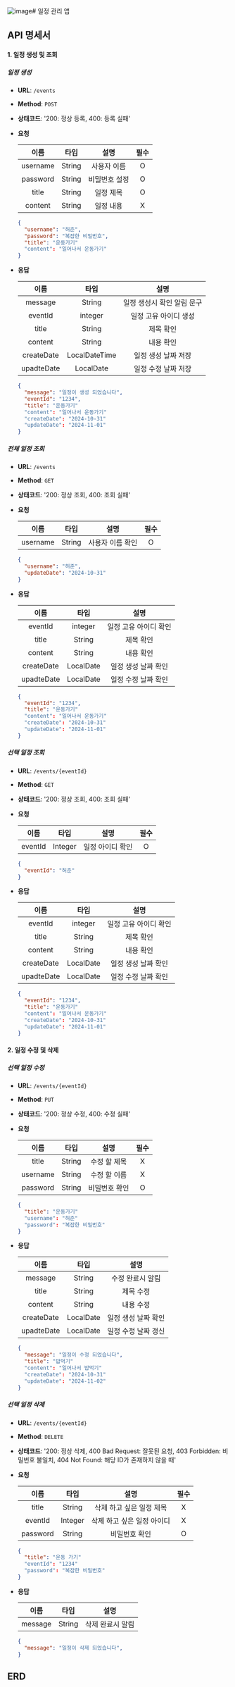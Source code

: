 ![image](https://github.com/user-attachments/assets/60fe60d6-ded3-4d61-8bc9-adf3a2d7b5e7)# 일정 관리 앱

## API 명세서


#### 1. 일정 생성 및 조회

##### 일정 생성
- **URL**: `/events`
- **Method**: `POST`
- **상태코드**: '200: 정상 등록, 400: 등록 실패'
- **요청**



  |이름|타입|설명|필수|
  |:----:|:----:|:-------:|:--:|
  |username|String|사용자 이름|O|
  |password|String|비밀번호 설정|O|
  |title|String|일정 제목|O|
  |content|String|일정 내용|X|

  ```json
  {
    "username": "허준", 
    "password": "복잡한 비밀번호",
    "title": "운동가기"
    "content": "일어나서 운동가기"
  }
- **응답**

  
  |이름|타입|설명|
  |:----:|:----:|:-------:|
  |message|String|일정 생성시 확인 알림 문구|
  |eventId|integer|일정 고유 아이디 생성|
  |title|String|제목 확인|
  |content|String|내용 확인|
  |createDate|LocalDateTime|일정 생성 날짜 저장|
  |upadteDate|LocalDate|일정 수정 날짜 저장|
  
  ```json
  {
    "message": "일정이 생성 되었습니다", 
    "eventId": "1234",
    "title": "운동가기"
    "content": "일어나서 운동가기"
    "createDate": "2024-10-31"
    "updateDate": "2024-11-01"
  }

##### 전체 일정 조회
- **URL**: `/events`
- **Method**: `GET`
- **상태코드**: '200: 정상 조회, 400: 조회 실패'
- **요청**

  
  |이름|타입|설명|필수|
  |:----:|:----:|:-------:|:--:|
  |username|String|사용자 이름 확인|O|
  ```json
  {
    "username": "허준", 
    "updateDate": "2024-10-31"
  }
- **응답**

  
  |이름|타입|설명|
  |:----:|:----:|:-------:|
  |eventId|integer|일정 고유 아이디 확인|
  |title|String|제목 확인|
  |content|String|내용 확인|
  |createDate|LocalDate|일정 생성 날짜 확인|
  |upadteDate|LocalDate|일정 수정 날짜 확인|
  ```json
  {
    "eventId": "1234", 
    "title": "운동가기"
    "content": "일어나서 운동가기"
    "createDate": "2024-10-31"
    "updateDate": "2024-11-01"
  }


##### 선택 일정 조회
- **URL**: `/events/{eventId}`
- **Method**: `GET`
- **상태코드**: '200: 정상 조회, 400: 조회 실패'
- **요청**

  
  |이름|타입|설명|필수|
  |:----:|:----:|:-------:|:--:|
  |eventId|Integer|일정 아이디 확인|O|
  ```json
  {
    "eventId": "허준"
  }
- **응답**

  
  |이름|타입|설명|
  |:----:|:----:|:-------:|
  |eventId|integer|일정 고유 아이디 확인|
  |title|String|제목 확인|
  |content|String|내용 확인|
  |createDate|LocalDate|일정 생성 날짜 확인|
  |upadteDate|LocalDate|일정 수정 날짜 확인|
  ```json
  {
    "eventId": "1234", 
    "title": "운동가기"
    "content": "일어나서 운동가기"
    "createDate": "2024-10-31"
    "updateDate": "2024-11-01"
  }

#### 2. 일정 수정 및 삭제


##### 선택 일정 수정
- **URL**: `/events/{eventId}`
- **Method**: `PUT`
- **상태코드**: '200: 정상 수정, 400: 수정 실패'
- **요청**

  
  |이름|타입|설명|필수|
  |:----:|:----:|:-------:|:--:|
  |title|String|수정 할 제목|X|
  |username|String|수정 할 이름|X|
  |password|String|비밀번호 확인|O|
  ```json
  {
    "title": "운동가기"
    "username": "허준"
    "password": "복잡한 비밀번호"
  }
- **응답**

  
  |이름|타입|설명|
  |:----:|:----:|:-------:|
  |message|String|수정 완료시 알림|
  |title|String|제목 수정|
  |content|String|내용 수정|
  |createDate|LocalDate|일정 생성 날짜 확인|
  |upadteDate|LocalDate|일정 수정 날짜 갱신|
  ```json
  {
    "message": "일정이 수정 되었습니다", 
    "title": "밥먹기"
    "content": "일어나서 밥먹기"
    "createDate": "2024-10-31"
    "updateDate": "2024-11-02"
  }

  
##### 선택 일정 삭제
- **URL**: `/events/{eventId}`
- **Method**: `DELETE`
- **상태코드**: '200: 정상 삭제, 400 Bad Request: 잘못된 요청, 403 Forbidden: 비밀번호 불일치, 404 Not Found: 해당 ID가 존재하지 않을 때'
- **요청**

  
  |이름|타입|설명|필수|
  |:----:|:----:|:-------:|:--:|
  |title|String|삭제 하고 싶은 일정 제목|X|
  |eventId|Integer|삭제 하고 싶은 일정 아이디|X|
  |password|String|비밀번호 확인|O|
  ```json
  {
    "title": "운동 가기"
    "eventId": "1234"
    "password": "복잡한 비밀번호"
  }
- **응답**

  
  |이름|타입|설명|
  |:----:|:----:|:-------:|
  |message|String|삭제 완료시 알림|
  ```json
  {
    "message": "일정이 삭제 되었습니다", 
  }

## ERD



